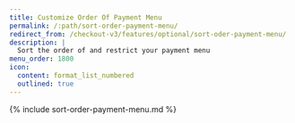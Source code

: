 ```yaml
---
title: Customize Order Of Payment Menu
permalink: /:path/sort-order-payment-menu/
redirect_from: /checkout-v3/features/optional/sort-oder-payment-menu/
description: |
  Sort the order of and restrict your payment menu
menu_order: 1800
icon:
  content: format_list_numbered
  outlined: true
---
```


{% include sort-order-payment-menu.md %}
